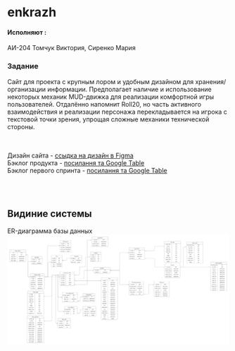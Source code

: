 # enkrazh

#### Исполняют :
АИ-204 Томчук Виктория, Сиренко Мария
### Задание
Сайт для проекта с крупным лором и удобным дизайном для хранения/организации информации. Предполагает наличие и использование некоторых механик MUD-движка для реализации комфортной игры пользователей. Отдалённо напомнит Roll20, но часть активного взаимодействия и реализации персонажа перекладывается на игрока с текстовой точки зрения, упрощая сложные механики технической стороны.

<br><br>
Дизайн сайта - [ссыдка на дизайн в Figma](https://www.figma.com/file/TbyXTOp9p2Jx3hBCKg4Oic/enkr?node-id=0%3A1) <br>
Бэклог продукта - [посилання та Google Table](https://docs.google.com/spreadsheets/d/1vok6ZWQBBTzEa5uIbEjpKH2oSmY9Y0PJ92oU4R7eJ2o/edit#gid=0) <br>
Бэклог первого спринта - [посилання та Google Table](https://docs.google.com/spreadsheets/d/1vok6ZWQBBTzEa5uIbEjpKH2oSmY9Y0PJ92oU4R7eJ2o/edit#gid=1374635237)<br>

<br><br>
## Видиние системы
ER-диаграмма базы данных
![Диаграмма](https://github.com/rxndx/enkrazh/blob/main/img/ER-%D0%B4%D0%B8%D0%B0%D0%B3%D1%80%D0%B0%D0%BC%D0%BC%D0%B0%20%D0%A1%D0%A3%D0%91%D0%94%20.png)
